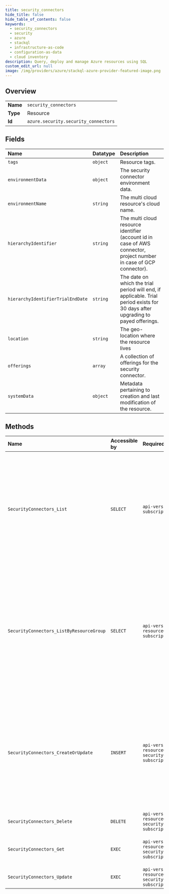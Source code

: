 ```yaml
---
title: security_connectors
hide_title: false
hide_table_of_contents: false
keywords:
  - security_connectors
  - security
  - azure    
  - stackql
  - infrastructure-as-code
  - configuration-as-data
  - cloud inventory
description: Query, deploy and manage Azure resources using SQL
custom_edit_url: null
image: /img/providers/azure/stackql-azure-provider-featured-image.png
---
```

  
    

## Overview
<table><tbody>
<tr><td><b>Name</b></td><td><code>security_connectors</code></td></tr>
<tr><td><b>Type</b></td><td>Resource</td></tr>
<tr><td><b>Id</b></td><td><code>azure.security.security_connectors</code></td></tr>
</tbody></table>

## Fields
| Name | Datatype | Description |
|:-----|:---------|:------------|
| `tags` | `object` | Resource tags. |
| `environmentData` | `object` | The security connector environment data. |
| `environmentName` | `string` | The multi cloud resource's cloud name. |
| `hierarchyIdentifier` | `string` | The multi cloud resource identifier (account id in case of AWS connector, project number in case of GCP connector). |
| `hierarchyIdentifierTrialEndDate` | `string` | The date on which the trial period will end, if applicable. Trial period exists for 30 days after upgrading to payed offerings. |
| `location` | `string` | The geo-location where the resource lives |
| `offerings` | `array` | A collection of offerings for the security connector. |
| `systemData` | `object` | Metadata pertaining to creation and last modification of the resource. |
## Methods
| Name | Accessible by | Required Params | Description |
|:-----|:--------------|:----------------|:------------|
| `SecurityConnectors_List` | `SELECT` | `api-version, subscriptionId` | Lists all the security connectors in the specified subscription. Use the 'nextLink' property in the response to get the next page of security connectors for the specified subscription. |
| `SecurityConnectors_ListByResourceGroup` | `SELECT` | `api-version, resourceGroupName, subscriptionId` | Lists all the security connectors in the specified resource group. Use the 'nextLink' property in the response to get the next page of security connectors for the specified resource group. |
| `SecurityConnectors_CreateOrUpdate` | `INSERT` | `api-version, resourceGroupName, securityConnectorName, subscriptionId` | Creates or updates a security connector. If a security connector is already created and a subsequent request is issued for the same security connector id, then it will be updated. |
| `SecurityConnectors_Delete` | `DELETE` | `api-version, resourceGroupName, securityConnectorName, subscriptionId` | Deletes a security connector. |
| `SecurityConnectors_Get` | `EXEC` | `api-version, resourceGroupName, securityConnectorName, subscriptionId` | Retrieves details of a specific security connector |
| `SecurityConnectors_Update` | `EXEC` | `api-version, resourceGroupName, securityConnectorName, subscriptionId` | Updates a security connector |
